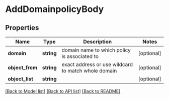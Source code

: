 # AddDomainpolicyBody

## Properties
Name | Type | Description | Notes
------------ | ------------- | ------------- | -------------
**domain** | **string** | domain name to which policy is associated to | [optional] 
**object_from** | **string** | exact address or use wildcard to match whole domain | [optional] 
**object_list** | **string** |  | [optional] 

[[Back to Model list]](../../README.md#documentation-for-models) [[Back to API list]](../../README.md#documentation-for-api-endpoints) [[Back to README]](../../README.md)

